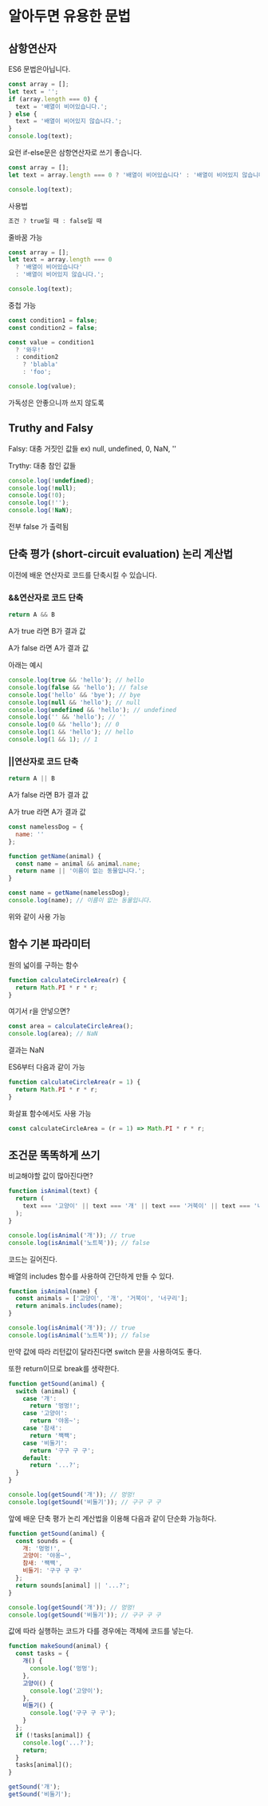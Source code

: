 # 알아두면 유용한 문법

## 삼항연산자



ES6 문법은아닙니다.

```javascript
const array = [];
let text = '';
if (array.length === 0) {
  text = '배열이 비어있습니다.';
} else {
  text = '배열이 비어있지 않습니다.';
}
console.log(text);
```

요런 if-else문은 삼항연산자로 쓰기 좋습니다.

```javascript
const array = [];
let text = array.length === 0 ? '배열이 비어있습니다' : '배열이 비어있지 않습니다.';

console.log(text);
```

사용법

```javascript
조건 ? true일 때 : false일 때
```

줄바꿈 가능

```javascript
const array = [];
let text = array.length === 0 
  ? '배열이 비어있습니다' 
  : '배열이 비어있지 않습니다.';

console.log(text);
```

중첩 가능

```javascript
const condition1 = false;
const condition2 = false;

const value = condition1 
  ? '와우!' 
  : condition2 
    ? 'blabla' 
    : 'foo';

console.log(value);
```

가독성은 안좋으니까 쓰지 않도록

## Truthy and Falsy

Falsy: 대충 거짓인 값들 ex) null, undefined, 0, NaN, ''

Trythy: 대충 참인 값들

```javascript
console.log(!undefined);
console.log(!null);
console.log(!0);
console.log(!'');
console.log(!NaN);
```

전부 false 가 출력됨

## 단축 평가 (short-circuit evaluation) 논리 계산법

이전에 배운 연산자로 코드를 단축시킬 수 있습니다.

### &&연산자로 코드 단축

```javascript
return A && B
```

A가 true 라면 B가 결과 값

A가 false 라면 A가 결과 값

아래는 예시

```javascript
console.log(true && 'hello'); // hello
console.log(false && 'hello'); // false
console.log('hello' && 'bye'); // bye
console.log(null && 'hello'); // null
console.log(undefined && 'hello'); // undefined
console.log('' && 'hello'); // ''
console.log(0 && 'hello'); // 0
console.log(1 && 'hello'); // hello
console.log(1 && 1); // 1
```

### ||연산자로 코드 단축

```javascript
return A || B
```

A가 false 라면 B가 결과 값

A가 true 라면 A가 결과 값

```javascript
const namelessDog = {
  name: ''
};

function getName(animal) {
  const name = animal && animal.name;
  return name || '이름이 없는 동물입니다.';
}

const name = getName(namelessDog);
console.log(name); // 이름이 없는 동물입니다.
```

위와 같이 사용 가능

## 함수 기본 파라미터

원의 넓이를 구하는 함수

```javascript
function calculateCircleArea(r) {
  return Math.PI * r * r;
}
```

여기서 r을 안넣으면?

```javascript
const area = calculateCircleArea();
console.log(area); // NaN
```

결과는 NaN

ES6부터 다음과 같이 가능

```javascript
function calculateCircleArea(r = 1) {
  return Math.PI * r * r;
}
```

화살표 함수에서도 사용 가능

```javascript
const calculateCircleArea = (r = 1) => Math.PI * r * r;
```

## 조건문 똑똑하게 쓰기

비교해야할 값이 많아진다면?

```javascript
function isAnimal(text) {
  return (
    text === '고양이' || text === '개' || text === '거북이' || text === '너구리'
  );
}

console.log(isAnimal('개')); // true
console.log(isAnimal('노트북')); // false
```

코드는 길어진다.

배열의 includes 함수를 사용하여 간단하게 만들 수 있다.

```javascript
function isAnimal(name) {
  const animals = ['고양이', '개', '거북이', '너구리'];
  return animals.includes(name);
}

console.log(isAnimal('개')); // true
console.log(isAnimal('노트북')); // false
```

만약 값에 따라 리턴값이 달라진다면 switch 문을 사용하여도 좋다.

또한 return이므로 break를 생략한다.

```javascript
function getSound(animal) {
  switch (animal) {
    case '개':
      return '멍멍!';
    case '고양이':
      return '야옹~';
    case '참새':
      return '짹짹';
    case '비둘기':
      return '구구 구 구';
    default:
      return '...?';
  }
}

console.log(getSound('개')); // 멍멍!
console.log(getSound('비둘기')); // 구구 구 구
```

앞에 배운 단축 평가 논리 계산법을 이용해 다음과 같이 단순화 가능하다.

```javascript
function getSound(animal) {
  const sounds = {
    개: '멍멍!',
    고양이: '야옹~',
    참새: '짹짹',
    비둘기: '구구 구 구'
  };
  return sounds[animal] || '...?';
}

console.log(getSound('개')); // 멍멍!
console.log(getSound('비둘기')); // 구구 구 구
```

값에 따라 실행하는 코드가 다를 경우에는 객체에 코드를 넣는다.

```javascript
function makeSound(animal) {
  const tasks = {
    개() {
      console.log('멍멍');
    },
    고양이() {
      console.log('고양이');
    },
    비둘기() {
      console.log('구구 구 구');
    }
  };
  if (!tasks[animal]) {
    console.log('...?');
    return;
  }
  tasks[animal]();
}

getSound('개');
getSound('비둘기');
```